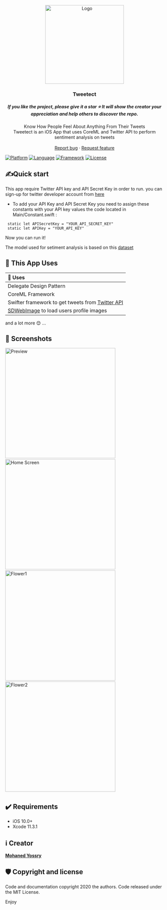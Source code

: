 <p align="center">
  <a href="https://flutter.io/">
    <img src="https://i.imgur.com/8LLcZH2.png" alt="Logo" width=250 height=250>
  </a>
  <h3 align="center">Tweetect</h3>
  <h5 align="center">If you like the project, please give it a star ⭐ It will show the creator your appreciation and help others to discover the repo.</h5>
  <p align="center">
    Know How People Feel About Anything From Their Tweets
    <br>
   Tweetect is an iOS App that uses CoreML and Twitter API to perform sentiment analysis on tweets
    <br>
    <br>
    <a href="https://github.com/Mohanedy98/Tweetect/issues/new">Report bug</a>
    ·
    <a href="https://github.com/Mohanedy98/Tweetect/issues/new">Request feature</a>
<br>

[![Platform](https://img.shields.io/badge/platform-iOS-yellow.svg)]()
[![Language](https://img.shields.io/badge/language-Swift_5.0-orange.svg)]()
[![Framework](https://img.shields.io/badge/framework-CoreML-purple.svg)]()
[![License](https://img.shields.io/badge/license-MIT-blue.svg)]()
  </p>
</p>

## ✍️Quick start
This app require Twitter API key and API Secret Key in order to run.
 you can sign-up for twitter developer account from [here](https://developer.twitter.com/en/apply-for-access)
* To add your API Key and API Secret Key you need to assign these constants with your API key values the code located in Main/Constant.swift :
```
 static let APISecretKey = "YOUR_API_SECRET_KEY"
 static let APIKey = "YOUR_API_KEY"
```
Now you can run it!

The model used for setiment analysis is based on this [dataset](http://boston.lti.cs.cmu.edu/classes/95-865-K/HW/HW3/twitter-sanders-apple3.zip)

## 🌟 This App Uses
  |                   🌟 Uses                      |
| :---------------------------------------------------- |
| Delegate Design Pattern  |
| CoreML Framework | 
| Swifter framework to get tweets from [Twitter API](https://github.com/mattdonnelly/Swifter)|
| [SDWebImage](https://github.com/SDWebImage/SDWebImage) to load users profile images|

and a lot more 😊 ...


## 📱 Screenshots

 <img src="https://imgur.com/FJIVr7Y.gif" alt="Preview"  height=350> &nbsp;<img src="https://i.imgur.com/zikbEhD.png?1" alt="Home Screen"  height=350> &nbsp; <img src="https://i.imgur.com/VVf9oQz.png?1" alt="Flower1"  height=350> &nbsp;<img src="https://imgur.com/vuZmPKJ.png?1" alt="Flower2"  height=350> &nbsp;

## ✔️ Requirements
* iOS 10.0+
* Xcode 11.3.1


## ℹ Creator
[**Mohaned Yossry**](https://github.com/Mohanedy98)


## 🛡️ Copyright and license

Code and documentation copyright 2020 the authors. Code released under the MIT License.

Enjoy
